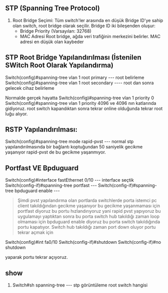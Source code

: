 ## STP (Spanning Tree Protocol)
1. Root Bridge Seçimi: Tüm switch'ler arasında en düşük Bridge ID'ye sahip olan switch, root bridge olarak seçilir. Bridge ID iki bileşenden oluşur:
    - Bridge Priority (Varsayılan: 32768)
    - MAC Adresi Root bridge, ağda veri trafiğinin merkezini belirler. MAC adresi en düşük olan kaybeder



## STP Root Bridge Yapılandırılması (İstenilen SWitch Root Olarak Yapılandırma)
Switch(config)#spanning-tree vlan 1 root primary --- root belirleme
Switch(config)#spanning-tree vlan 1 root secondary  ---- root dan sonra gelecek cihaz belirleme

Normalde gerçek hayatta
Switch(config)#spanning-tree vlan 1 priority 0
Switch(config)#spanning-tree vlan 1 priority 4096 
ve 4096 nın katlarında gidiyoruz.
root switch kapandıktan sonra tekrar online olduğunda tekrar root luğu alıyor.

## RSTP Yapılandırılması:
Switch(config)#spanning-tree mode rapid-pvst --- normal stp yapılandırılmasında bir bağlantı koptuğundan 50 saniyelik gecikme yaşanıyor rapid-pvst de bu gecikme yaşanmıyor.

## Portfast VE Bpduguard
Switch(config)#interface fastEthernet 0/10 --- interface seçtik
Switch(config-if)#spanning-tree portfast --- 
Switch(config-if)#spanning-tree bpduguard enable --- 
> Şimdi pvst yapılandırma olan portlarda switchlerde porta istemci pc client takıldığından gecikme yaşanıyor bu gecikme yaşanmaması için portfast diyoruz bu portu hızlandırıyoruz yani rapid pvst yapıyoruz bu uygulamayı yaptıktan sonra bu porta switch hub takıldığı zaman loop olmaması için bpduguard enable diyoruz bu porta switch takıldığında portu kapatıyor.
> Switch hub takıldığı zaman port down oluyor portu tekrar açmak için

Switch(config)#int fa0/10
Switch(config-if)#shutdown
Switch(config-if)#no shutdown 

yaparak portu tekrar açıyoruz.

## show
1. Switch#sh spanning-tree --- stp görüntüleme root switch hangisi 
